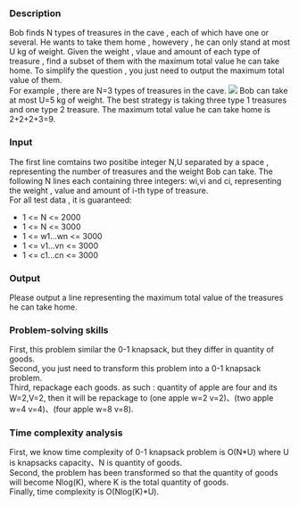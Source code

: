 <h3>Description</h3>
<p>
  Bob finds N types of treasures in the cave , each of which have one or several. He wants to take them home , howevery ,
  he can only stand at most U kg of weight. Given the weight , vlaue and amount of each type of treasure , 
  find a subset of them with the maximum total value he can take home.
  To simplify the question , you just need to output the maximum total value of them.</br>
  For example , there are N=3 types of treasures in the cave.
  <img src="https://user-images.githubusercontent.com/103729404/165025921-6041b384-00cf-48d6-b9f1-d21ac3c90662.png"/>
  Bob can take at most U=5 kg of weight. The best strategy is taking three type 1 treasures and one type 2 treasure.
  The maximum total value he can take home is 2+2+2+3=9.
</p>
<h3>Input</h3>
<p>
  The first line comtains two positibe integer N,U separated by a space , representing the number of treasures and the weight
   Bob can take. The following N lines each containing three integers: wi,vi and ci, representing the weight , 
  value and amount of i-th type of treasure.</br>
  For all test data , it is guaranteed:
  <ul>
    <li>1 <= N <= 2000</li>
    <li>1 <= N <= 3000</li>
    <li>1 <= w1...wn <= 3000</li>
    <li>1 <= v1...vn <= 3000</li>
    <li>1 <= c1...cn <= 3000</li>
  </ul>
</p>
<h3>Output</h3>
<p>
  Please output a line representing the maximum total value of the treasures he can take home.
</p>
<h3>Problem-solving skills</h3>
<p>
    First, this problem similar the 0-1 knapsack, but they differ in quantity of goods.</br>
    Second, you just need to transform this problem into a 0-1 knapsack problem.</br>
    Third, repackage each goods. as such : quantity of apple are four and its W=2,V=2, then it will be repackage to 
  (one apple w=2 v=2)、(two apple w=4 v=4)、(four apple w=8 v=8).
</p>
<h3>Time complexity analysis</h3>
<p>
  First, we know time complexity of 0-1 knapsack problem is O(N*U) where U is knapsacks capacity、N is quantity of goods.</br>
  Second, the problem has been transformed so that the quantity of goods will become Nlog(K), where K is the total quantity of goods.</br>
  Finally, time complexity is O(Nlog(K)*U).
</p>
